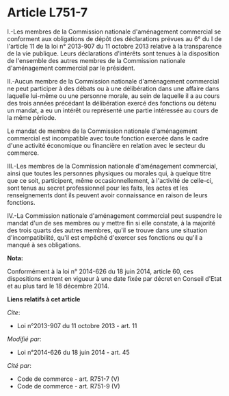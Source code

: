 # Article L751-7

I.-Les membres de la Commission nationale d'aménagement commercial se conforment aux obligations de dépôt des déclarations
prévues au 6° du I de l'article 11 de la loi n° 2013-907 du 11 octobre 2013 relative à la transparence de la vie publique.
Leurs déclarations d'intérêts sont tenues à la disposition de l'ensemble des autres membres de la Commission nationale
d'aménagement commercial par le président. 

II.-Aucun membre de la Commission nationale d'aménagement commercial ne peut participer à des débats ou à une délibération
dans une affaire dans laquelle lui-même ou une personne morale, au sein de laquelle il a au cours des trois années précédant
la délibération exercé des fonctions ou détenu un mandat, a eu un intérêt ou représenté une partie intéressée au cours de la
même période. 

Le mandat de membre de la Commission nationale d'aménagement commercial est incompatible avec toute fonction exercée dans le
cadre d'une activité économique ou financière en relation avec le secteur du commerce. 

III.-Les membres de la Commission nationale d'aménagement commercial, ainsi que toutes les personnes physiques ou morales
qui, à quelque titre que ce soit, participent, même occasionnellement, à l'activité de celle-ci, sont tenus au secret
professionnel pour les faits, les actes et les renseignements dont ils peuvent avoir connaissance en raison de leurs
fonctions. 

IV.-La Commission nationale d'aménagement commercial peut suspendre le mandat d'un de ses membres ou y mettre fin si elle
constate, à la majorité des trois quarts des autres membres, qu'il se trouve dans une situation d'incompatibilité, qu'il est
empêché d'exercer ses fonctions ou qu'il a manqué à ses obligations.

**Nota:**

Conformément à la loi n° 2014-626 du 18 juin 2014, article 60, ces dispositions entrent en vigueur à une date fixée par
décret en Conseil d'Etat et au plus tard le 18 décembre 2014.

**Liens relatifs à cet article**

_Cite_:

  - Loi n°2013-907 du 11 octobre 2013 - art. 11

_Modifié par_:

  - Loi n°2014-626 du 18 juin 2014 - art. 45

_Cité par_:

  - Code de commerce - art. R751-7 (V)
  - Code de commerce - art. R751-9 (V)
